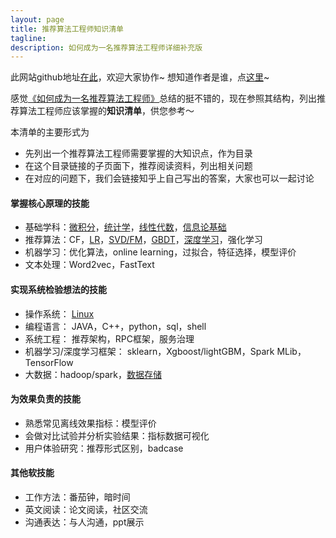 ```yaml
---
layout: page
title: 推荐算法工程师知识清单
tagline:
description: 如何成为一名推荐算法工程师详细补充版
---
```


此网站github地址[在此](https://github.com/rrdssfgcs/rrdssfgcs.github.io)，欢迎大家协作~ 想知道作者是谁，点[这里](https://zhuanlan.zhihu.com/p/27515227)~

感觉[《如何成为一名推荐算法工程师》](https://mp.weixin.qq.com/s?src=11&timestamp=1530774550&ver=979&signature=fsAx3LeUm6xx-urvKqA-PGYR9iDWvhphjvCAIYwyCSVkq4tjPLuQmkeVyjshh*yTlovHj4bpOCoNADDfhtqwRHp9JyWHmA8-s58r5jni2B6NCK1mP9H*4rd8NBqXQp3K&new=1)总结的挺不错的，现在参照其结构，列出推荐算法工程师应该掌握的**知识清单**，供您参考～


本清单的主要形式为
- 先列出一个推荐算法工程师需要掌握的大知识点，作为目录
- 在这个目录链接的子页面下，推荐阅读资料，列出相关问题
- 在对应的问题下，我们会链接知乎上自己写出的答案，大家也可以一起讨论


#### 掌握核心原理的技能

-  基础学科：[微积分](/pages/math.html)，[统计学](/pages/math.html)，[线性代数](/pages/math.html)，[信息论基础](/pages/math.html)
-  推荐算法：CF，[LR](/pages/lr.html)，[SVD/FM](/pages/svd_fm.html)，[GBDT](/pages/gbdt.html)，[深度学习](/pages/dl.html)，强化学习
-  机器学习：优化算法，online learning，过拟合，特征选择，模型评价
-  文本处理：Word2vec，FastText

#### 实现系统检验想法的技能

- 操作系统： [Linux](/pages/linux.html)
- 编程语言： JAVA，C++，python，sql，shell
- 系统工程： 推荐架构，RPC框架，服务治理
- 机器学习/深度学习框架： sklearn，Xgboost/lightGBM，Spark MLib，TensorFlow
- 大数据：hadoop/spark，[数据存储](/pages/data_store.html)

#### 为效果负责的技能
- 熟悉常见离线效果指标：模型评价
- 会做对比试验并分析实验结果：指标数据可视化
- 用户体验研究：推荐形式区别，badcase

#### 其他软技能
- 工作方法：番茄钟，暗时间
- 英文阅读：论文阅读，社区交流
- 沟通表达：与人沟通，ppt展示
